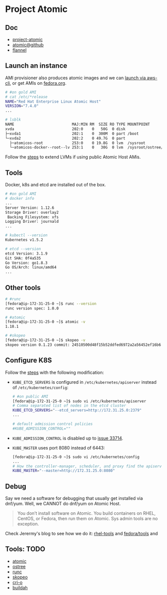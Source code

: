 # Project Atomic

## Doc

* [project-atomic](http://www.projectatomic.io)
* [atomic@github](https://github.com/projectatomic)
* [flannel](https://github.com/coreos/flannel)

## Launch an instance

AMI provisioner also produces atomic images and we can [launch via aws-cli](https://github.com/hongkailiu/svt-case-doc/blob/master/ec2/ec2.md#atomic-host),
or get AMIs on [fedora.org](https://getfedora.org/en/atomic/download/).



```sh
# #on gold AMI
# cat /etc/*release
NAME="Red Hat Enterprise Linux Atomic Host"
VERSION="7.4.0"
...

# lsblk 
NAME                          MAJ:MIN RM  SIZE RO TYPE MOUNTPOINT
xvda                          202:0    0   50G  0 disk 
├─xvda1                       202:1    0  300M  0 part /boot
└─xvda2                       202:2    0 49.7G  0 part 
  ├─atomicos-root             253:0    0 19.8G  0 lvm  /sysroot
  └─atomicos-docker--root--lv 253:1    0   30G  0 lvm  /sysroot/ostree/deploy/rhel-atomic-host/var/lib/docker
```

Follow the [steps](../learn/lvm.md) to extend LVMs if using public Atomic Host AMis.

## Tools
Docker, k8s and etcd are installed out of the box.

```sh
# #on gold AMI
# docker info
...
Server Version: 1.12.6
Storage Driver: overlay2
 Backing Filesystem: xfs
Logging Driver: journald
...

# kubectl --version
Kubernetes v1.5.2

# etcd --version
etcd Version: 3.1.9
Git SHA: 0f4a535
Go Version: go1.8.3
Go OS/Arch: linux/amd64
...

```

## Other tools

```sh
# #runc
[fedora@ip-172-31-25-0 ~]$ runc --version 
runc version spec: 1.0.0

# #atomic
[fedora@ip-172-31-25-0 ~]$ atomic -v
1.18.1

# #skopeo
[fedora@ip-172-31-25-0 ~]$ skopeo -v
skopeo version 0.1.23 commit: 24510500d48f15b52ddfed6972a2a56452ef16b6
```

## Configure K8S
Follow the [steps](http://www.projectatomic.io/docs/gettingstarted/) with the following modification:

* <code>KUBE_ETCD_SERVERS</code> is configured in <code>/etc/kubernetes/apiserver</code> instead of <code>/etc/kubernetes/config</code>:

  ```sh
  # #on public AMI
  [fedora@ip-172-31-25-0 ~]$ sudo vi /etc/kubernetes/apiserver
  # Comma separated list of nodes in the etcd cluster
  KUBE_ETCD_SERVERS="--etcd_servers=http://172.31.25.0:2379"
  ...

  # default admission control policies
  #KUBE_ADMISSION_CONTROL=""
  ```

* <code>KUBE_ADMISSION_CONTROL</code> is disabled up to [issue 33714](https://github.com/kubernetes/kubernetes/issues/33714).
* <code>KUBE_MASTER</code> uses port 8080 instead of 6443:

  ```sh
  [fedora@ip-172-31-25-0 ~]$ sudo vi /etc/kubernetes/config
  ...
  # How the controller-manager, scheduler, and proxy find the apiserver
  KUBE_MASTER="--master=http://172.31.25.0:8080"
  ```

## Debug

Say we need a software for debugging that usually get installed via dnf/yum. Well, we CANNOT do dnf/yum on Atomic Host.

> You don’t install software on Atomic. You build containers on RHEL, CentOS, or Fedora, then run them on Atomic. Sys admin tools are no exception.

Check Jerermy's blog to see how we do it: [rhel-tools](https://developers.redhat.com/blog/2015/03/11/introducing-the-rhel-container-for-rhel-atomic-host/) and [fedora/tools](https://www.projectatomic.io/blog/2015/09/introducing-the-fedora-tools-image-for-fedora-atomic-host/) and

## Tools: TODO

* [atomic](https://github.com/projectatomic/atomic)
* [ostree](https://github.com/ostreedev/ostree)
* [runc](https://github.com/opencontainers/runc)
* [skopeo](https://github.com/projectatomic/skopeo)
* [cri-o](cri_o.md)
* [buildah](buildah.md)
